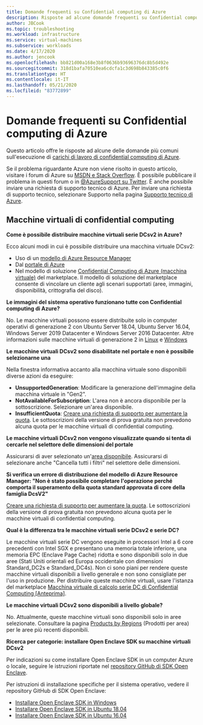 ```yaml
---
title: Domande frequenti su Confidential computing di Azure
description: Risposte ad alcune domande frequenti su Confidential computing di Azure.
author: JBCook
ms.topic: troubleshooting
ms.workload: infrastructure
ms.service: virtual-machines
ms.subservice: workloads
ms.date: 4/17/2020
ms.author: jencook
ms.openlocfilehash: bb821d00a168e3b8f0636b93696376dc8b5d492e
ms.sourcegitcommit: 318d1bafa70510ea6cdcfa1c3d698b843385c0f6
ms.translationtype: HT
ms.contentlocale: it-IT
ms.lasthandoff: 05/21/2020
ms.locfileid: "83772899"
---
```

# <a name="frequently-asked-questions-for-azure-confidential-computing"></a>Domande frequenti su Confidential computing di Azure

Questo articolo offre le risposte ad alcune delle domande più comuni sull'esecuzione di [carichi di lavoro di confidential computing di Azure](overview.md).

Se il problema riguardante Azure non viene risolto in questo articolo, visitare i forum di Azure su [MSDN e Stack Overflow](https://azure.microsoft.com/support/forums/). È possibile pubblicare il problema in questi forum o in [@AzureSupport su Twitter](https://twitter.com/AzureSupport). È anche possibile inviare una richiesta di supporto tecnico di Azure. Per inviare una richiesta di supporto tecnico, selezionare Supporto nella pagina [Supporto tecnico di Azure](https://azure.microsoft.com/support/options/).

## <a name="confidential-computing-virtual-machines"></a>Macchine virtuali di confidential computing<a id="vm-faq"></a>

**Come è possibile distribuire macchine virtuali serie DCsv2 in Azure?**

Ecco alcuni modi in cui è possibile distribuire una macchina virtuale DCsv2:
   - Uso di un [modello di Azure Resource Manager](../virtual-machines/windows/template-description.md)
   - Dal [portale di Azure](https://portal.azure.com/#create/hub)
   - Nel modello di soluzione [Confidential Computing di Azure (macchina virtuale)](https://azuremarketplace.microsoft.com/marketplace/apps/microsoft-azure-compute.acc-virtual-machine-v2?tab=overview) del marketplace. Il modello di soluzione del marketplace consente di vincolare un cliente agli scenari supportati (aree, immagini, disponibilità, crittografia del disco). 

**Le immagini del sistema operativo funzionano tutte con Confidential computing di Azure?**

No. Le macchine virtuali possono essere distribuite solo in computer operativi di generazione 2 con Ubuntu Server 18.04, Ubuntu Server 16.04, Windows Server 2019 Datacenter e Windows Server 2016 Datacenter. Altre informazioni sulle macchine virtuali di generazione 2 in [Linux](../virtual-machines/linux/generation-2.md) e [Windows](../virtual-machines/windows/generation-2.md)

**Le macchine virtuali DCsv2 sono disabilitate nel portale e non è possibile selezionarne una**

Nella finestra informativa accanto alla macchina virtuale sono disponibili diverse azioni da eseguire:
   -    **UnsupportedGeneration**: Modificare la generazione dell'immagine della macchina virtuale in "Gen2".
   -    **NotAvailableForSubscription**: L'area non è ancora disponibile per la sottoscrizione. Selezionare un'area disponibile.
   -    **InsufficientQuota**: [Creare una richiesta di supporto per aumentare la quota](../azure-portal/supportability/per-vm-quota-requests.md). Le sottoscrizioni della versione di prova gratuita non prevedono alcuna quota per le macchine virtuali di confidential computing. 

**Le macchine virtuali DCsv2 non vengono visualizzate quando si tenta di cercarle nel selettore delle dimensioni del portale**

Assicurarsi di aver selezionato un'[area disponibile](https://azure.microsoft.com/global-infrastructure/services/?products=virtual-machines). Assicurarsi di selezionare anche "Cancella tutti i filtri" nel selettore delle dimensioni. 

**Si verifica un errore di distribuzione del modello di Azure Resource Manager: "Non è stato possibile completare l'operazione perché comporta il superamento della quota standard approvata di core della famiglia DcsV2"**

[Creare una richiesta di supporto per aumentare la quota](../azure-portal/supportability/per-vm-quota-requests.md). Le sottoscrizioni della versione di prova gratuita non prevedono alcuna quota per le macchine virtuali di confidential computing. 

**Qual è la differenza tra le macchine virtuali serie DCsv2 e serie DC?**

Le macchine virtuali serie DC vengono eseguite in processori Intel a 6 core precedenti con Intel SGX e presentano una memoria totale inferiore, una memoria EPC (Enclave Page Cache) ridotta e sono disponibili solo in due aree (Stati Uniti orientali ed Europa occidentale con dimensioni Standard_DC2s e Standard_DC4s). Non ci sono piani per rendere queste macchine virtuali disponibili a livello generale e non sono consigliate per l'uso in produzione. Per distribuire queste macchine virtuali, usare l'istanza del marketplace [Macchina virtuale di calcolo serie DC di Confidential Computing [Anteprima]](https://azuremarketplace.microsoft.com/marketplace/apps/microsoft-azure-compute.confidentialcompute?tab=Overview).

**Le macchine virtuali DCsv2 sono disponibili a livello globale?**

No. Attualmente, queste macchine virtuali sono disponibili solo in aree selezionate. Consultare la pagina [Products by Regions](https://azure.microsoft.com/global-infrastructure/services/?products=virtual-machines) (Prodotti per area) per le aree più recenti disponibili. 

**Ricerca per categorie: installare Open Enclave SDK su macchine virtuali DCsv2**
   
Per indicazioni su come installare Open Enclave SDK in un computer Azure o locale, seguire le istruzioni riportate nel [repository GitHub di SDK Open Enclave](https://github.com/openenclave/openenclave).
     
Per istruzioni di installazione specifiche per il sistema operativo, vedere il repository GitHub di SDK Open Enclave:
   - [Installare Open Enclave SDK in Windows](https://github.com/openenclave/openenclave/blob/master/docs/GettingStartedDocs/install_oe_sdk-Windows.md)
   - [Installare Open Enclave SDK in Ubuntu 18.04](https://github.com/openenclave/openenclave/blob/master/docs/GettingStartedDocs/install_oe_sdk-Ubuntu_18.04.md)
   - [Installare Open Enclave SDK in Ubuntu 16.04](https://github.com/openenclave/openenclave/blob/master/docs/GettingStartedDocs/install_oe_sdk-Ubuntu_16.04.md)
